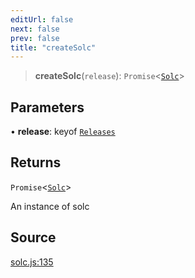 ```yaml
---
editUrl: false
next: false
prev: false
title: "createSolc"
---
```


> **createSolc**(`release`): `Promise`\<[`Solc`](/reference/interfaces/solc/)\>

## Parameters

• **release**: keyof [`Releases`](/reference/type-aliases/releases/)

## Returns

`Promise`\<[`Solc`](/reference/interfaces/solc/)\>

An instance of solc

## Source

[solc.js:135](https://github.com/evmts/tevm-monorepo/blob/main/bundler-packages/solc/src/solc.js#L135)
